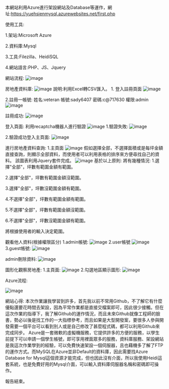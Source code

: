 本網站利用Azure進行架設網站及Database等運作，網址:https://yuehsienmysql.azurewebsites.net/first.php

使用工具:

1.架站:Microsoft Azure

2.資料庫:Mysql

3.工具:Filezilla、HeidiSQL

4.網站語言:PHP、JS、Jquery

網站流程:
![image](https://github.com/YueHsien/Awin/blob/master/images/%E6%93%B7%E5%8F%9618.png)

房地產資料庫:
![image](https://github.com/YueHsien/Awin/blob/master/images/%E6%93%B7%E5%8F%961.PNG)
說明:利用Excel轉CSV匯入。
1.
登入註冊頁面
![image](https://github.com/YueHsien/Awin/blob/master/images/%E6%93%B7%E5%8F%962.PNG)

2.註冊一帳號:
姓名:veteran
帳號:sady6407
密碼:c@717630
權限:admin
![image](https://github.com/YueHsien/Awin/blob/master/images/%E6%93%B7%E5%8F%963.PNG)

註冊成功:
![image](https://github.com/YueHsien/Awin/blob/master/images/%E6%93%B7%E5%8F%964.PNG)

登入頁面:
利用recaptcha機器人進行驗證
![image](https://github.com/YueHsien/Awin/blob/master/images/%E6%93%B7%E5%8F%965.PNG)
1.驗證失敗:
![image](https://github.com/YueHsien/Awin/blob/master/images/%E6%93%B7%E5%8F%966.PNG)

2.驗證成功登入主頁面:
![image](https://github.com/YueHsien/Awin/blob/master/images/%E6%93%B7%E5%8F%967.PNG)

進行房地產資料查詢:
1.主頁面
![image](https://github.com/YueHsien/Awin/blob/master/images/%E6%93%B7%E5%8F%968.PNG)
假如選擇全部，不選擇面積或是每坪金額直接查詢，則顯示全部資料，而使用者可以利用表格的排序來方便尋找自己的資料。
該圖表利用Jquery套件完成。
![image](https://github.com/YueHsien/Awin/blob/master/images/%E6%93%B7%E5%8F%969.PNG)
基於以上原則:
將有幾種情況:
1.選擇"全部"，坪數有範圍金額有範圍。

2.選擇"全部"，坪數有範圍金額沒範圍。

3.選擇"全部"，坪數沒範圍金額有範圍。

4.不選擇"全部"，坪數有範圍金額有範圍。

5.不選擇"全部"，坪數有範圍金額沒範圍。

6.不選擇"全部"，坪數沒範圍金額有範圍。

將根據使用者的輸入決定範圍。

觀看他人資料(根據權限區分)
1.admin帳號:
![image](https://github.com/YueHsien/Awin/blob/master/images/%E6%93%B7%E5%8F%9610.PNG)
2.user帳號
![image](https://github.com/YueHsien/Awin/blob/master/images/%E6%93%B7%E5%8F%9611.PNG)
3.guest帳號:
![image](https://github.com/YueHsien/Awin/blob/master/images/%E6%93%B7%E5%8F%9612.PNG)

admin刪除資料:
![image](https://github.com/YueHsien/Awin/blob/master/images/%E6%93%B7%E5%8F%9615.PNG)

圖形化觀察房地產:
1.主頁面:
![image](https://github.com/YueHsien/Awin/blob/master/images/%E6%93%B7%E5%8F%9613.PNG)
2.勾選地區顯示圖形:
![image](https://github.com/YueHsien/Awin/blob/master/images/%E6%93%B7%E5%8F%9614.PNG)

Azure流程:

![image](https://github.com/YueHsien/Awin/blob/master/images/%E6%93%B7%E5%8F%9616.png)

網站心得:
  本次作業讓我學習到許多，首先我以前不常用Github，不了解它有什麼優點還要花時間去架設，因為平常作業都是直接交檔案即可，因此很少接觸。但在這次作業的指導下，我了解Github的運作情況，而且未來Github就像工程師的臉書，勢必以後是找工作的一大指標參考，而且如果是大型開發案，要很多人參與開發需要一個平台可以看到別人或是自己修改了甚麼程式碼，都可以利用Github來完成同步。
  Azure是一套微軟的虛擬機服務，它提供許多的方便的服務，以學生前提下可以申請一個學生帳號，即可享用裡面眾多的服務，資料庫服務、架設網站是我這次作業學到的經驗，可以免費快速架設一個伺服器，且也藉機多了解了FTP的運作方式。而MySQL在Azure並非Default的資料庫，因此需要找Azure Database for Mysql這個資源才能完成，但也因此沒有介面，所以我使用Heidi這套系統，也是免費好用的Mysql介面，可以輸入資料庫伺服器名稱和密碼即可操作。

報告結束。
